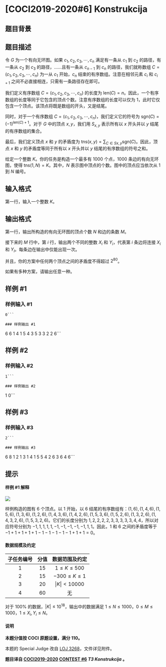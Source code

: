 # [COCI2019-2020#6] Konstrukcija

## 题目背景



## 题目描述

令 $G$ 为一个有向无环图。如果 $c_1,c_2,c_3,\cdots,c_n$ 满足有一条从 $c_1$ 到 $c_2$ 的路径，有一条从 $c_2$ 到 $c_3$ 的路径，……且有一条从 $c_{n-1}$ 到 $c_n$ 的路径，我们就称数组 $C=(c_1,c_2,c_3,\cdots,c_n)$ 为一从 $c_1$ 开始，$c_n$ 结束的有序数组。注意在相邻元素 $c_i$ 和 $c_{i+1}$ 之间不必直接相连，只需有一条路径存在即可。

我们定义有序数组 $C=(c_1,c_2,c_3,\cdots,c_n)$ 的长度为 $\text{len}(C)=n$。因此，一个有序数组的长度等同于它包含的顶点个数。注意有序数组的长度可以仅为 $1$，此时它仅包含一个顶点。该顶点将既是数组的开头，又是结尾。

同时，对于一个有序数组 $C=(c_1,c_2,c_3,\cdots,c_n)$，我们定义它的符号为 $\text{sgn}(C)=(-1)^{\text{len}(C)+1}$。对于 $G$ 中的顶点 $x,y$，我们用 $S_{x,y}$ 表示所有以 $x$ 开头并以 $y$ 结尾的有序数组的集合。

最后，我们定义顶点 $x$ 和 $y$ 的矛盾度为 $\text{tns}(x,y)=\sum_{C \in S{x,y}} \text{sgn}(C)$。因此，顶点 $x$ 和 $y$ 的矛盾度等同于所有以 $x$ 开头并以 $y$ 结尾的有序数组的符号之和。

给定一个整数 $K$。你的任务是构造一个最多有 $1000$ 个点，$1000$ 条边的有向无环图，使得 $\text{tns}(1,N)=K$。其中，$N$ 表示图中顶点的个数。图中的顶点应当依次从 $1$ 到 $N$ 编号。

## 输入格式

第一行，输入一个整数 $K$。

## 输出格式

第一行，输出所构造的有向无环图的顶点个数 $N$ 和边的条数 $M$。

接下来的 $M$ 行中，第 $i$ 行，输出两个不同的整数 $X_i$ 和 $Y_i$，代表第 $i$ 条边将连接 $X_i$ 和 $Y_i$。每条边在输出中仅能出现一次。

并且，你的方案中任何两个顶点之间的矛盾度不得超过 $2^{80}$。

如果有多种方案，请输出任意一种。

## 样例 #1

### 样例输入 #1
```
0```

### 样例输出 #1

```
6 6
1 4
1 5
4 3
5 3
3 2
2 6```

## 样例 #2

### 样例输入 #2
```
1```

### 样例输出 #2

```
1 0```

## 样例 #3

### 样例输入 #3
```
2```

### 样例输出 #3

```
6 8
1 2
1 3
1 4
1 5
5 4
2 6
3 6
4 6```

## 提示

#### 样例 #1 解释

![](https://cdn.luogu.com.cn/upload/image_hosting/eg3t0skv.png)

样例构造的图有 $6$ 个顶点。以 $1$ 开始，以 $6$ 结尾的有序数组有：$(1,6),(1,4,6),(1,5,6),(1,3,6),(1,2,6),(1,4,3,6),(1,4,2,6),(1,5,3,6),(1,5,2,6),(1,3,2,6),(1,4,3,2,6),(1,5,3,2,6)$。它们的长度分别为 $1,2,2,2,2,3,3,3,3,3,4,4$，所以对应符号分别为 $−1,1,1,1,1,−1,−1,−1,−1,−1,1,1$。因此，$1$ 和 $6$ 之间的矛盾度等于 $−1+1+1+1+1−1−1−1− 1−1+1+1=0$。

#### 数据规模及约定

| 子任务编号 | 分值 | 数据范围及约定 |
| :----------: | :----------: | :----------: |
| $1$ | $15$ | $1 \le K \le 500$ |
| $2$ | $15$ | $-300 \le K \le 1$ |
| $3$ | $20$ | $\lvert K \rvert \lt 10000$ |
| $4$ | $60$ | 无 |

对于 $100\%$ 的数据，$\lvert K \rvert \le 10^{18}$，输出中的数据满足 $1 \le N \le 1000$，$0 \le M \le 1000$，$1 \le X_i,Y_i \le N$。

#### 说明

**本题分值按 COCI 原题设置，满分 $110$。**

本题的 Special Judge 改自 [LOJ 3268](https://loj.ac/p/3268)，文件详见附件。

**题目译自 [COCI2019-2020](https://hsin.hr/coci/archive/2019_2020/) [CONTEST #6](https://hsin.hr/coci/archive/2019_2020/contest6_tasks.pdf)  _T3 Konstrukcija_ 。**
